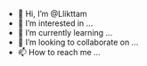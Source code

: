 - 👋 Hi, I’m @Llikttam
- 👀 I’m interested in ...
- 🌱 I’m currently learning ...
- 💞️ I’m looking to collaborate on ...
- 📫 How to reach me ...

<!---
Llikttam/Llikttam is a ✨ special ✨ repository because its `README.md` (this file) appears on your GitHub profile.
You can click the Preview link to take a look at your changes.
--->
